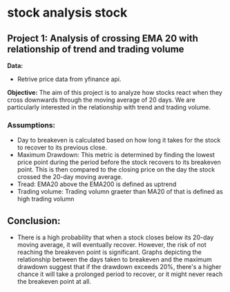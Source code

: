 # stock analysis stock

## Project 1: Analysis of crossing EMA 20 with relationship of trend and trading volume

**Data:**
- Retrive price data from yfinance api.

**Objective:** 
The aim of this project is to analyze how stocks react when they cross downwards through the moving average of 20 days. We are particularly interested in the relationship with trend and trading volume.

### Assumptions:
- Day to breakeven is calculated based on how long it takes for the stock to recover to its previous close.
- Maximum Drawdown: This metric is determined by finding the lowest price point during the period before the stock recovers to its breakeven point. This is then compared to the closing price on the day the stock crossed the 20-day moving average.
- Tread: EMA20 above the EMA200 is defined as uptrend
- Trading volume: Trading volumn graeter than MA20 of that is defined as high trading volumn

## Conclusion:
- There is a high probability that when a stock closes below its 20-day moving average, it will eventually recover. However, the risk of not reaching the breakeven point is significant. Graphs depicting the relationship between the days taken to breakeven and the maximum drawdown suggest that if the drawdown exceeds 20%, there's a higher chance it will take a prolonged period to recover, or it might never reach the breakeven point at all.

